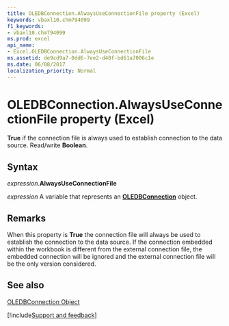 ```yaml
---
title: OLEDBConnection.AlwaysUseConnectionFile property (Excel)
keywords: vbaxl10.chm794099
f1_keywords:
- vbaxl10.chm794099
ms.prod: excel
api_name:
- Excel.OLEDBConnection.AlwaysUseConnectionFile
ms.assetid: de9cd9a7-0dd6-7ee2-d48f-bd61a7006c1e
ms.date: 06/08/2017
localization_priority: Normal
---
```



# OLEDBConnection.AlwaysUseConnectionFile property (Excel)

 **True** if the connection file is always used to establish connection to the data source. Read/write **Boolean**.


## Syntax

_expression_.**AlwaysUseConnectionFile**

_expression_ A variable that represents an **[OLEDBConnection](Excel.OLEDBConnection.md)** object.


## Remarks

When this property is  **True** the connection file will always be used to establish the connection to the data source. If the connection embedded within the workbook is different from the external connection file, the embedded connection will be ignored and the external connection file will be the only version considered.


## See also


[OLEDBConnection Object](Excel.OLEDBConnection.md)

[!include[Support and feedback](~/includes/feedback-boilerplate.md)]